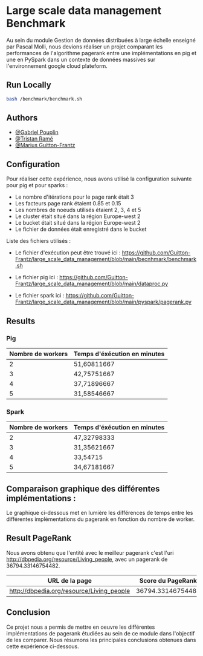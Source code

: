# Large scale data management Benchmark

Au sein du module Gestion de données distribuées à large échelle enseigné par Pascal Molli, nous devions réaliser un projet comparant les performances de l'algorithme pagerank entre une implémentations en pig et une en PySpark dans un contexte de données massives sur l'environnement google cloud plateform.
## Run Locally

```bash
bash /benchmark/benchmark.sh
```
## Authors

- [@Gabriel Pouplin](https://github.com/Lapin-Obez)
- [@Tristan Ramé](https://github.com/TRRame)
- [@Marius Guitton-Frantz](https://github.com/Guitton-Frantz)

## Configuration

Pour réaliser cette expérience, nous avons utilisé la configuration suivante pour pig et pour sparks :
* Le nombre d'itérations pour le page rank était 3
* Les facteurs page rank étaient 0.85 et 0.15
* Les nombres de noeuds utilisés étaient 2, 3, 4 et 5
* Le cluster était situé dans la région Europe-west 2
* Le bucket  était situé dans la région Europe-west 2
* Le fichier de données était enregistré dans le bucket

Liste des fichiers utilisés : 
* Le fichier d'exécution peut être trouvé ici : https://github.com/Guitton-Frantz/large_scale_data_management/blob/main/becnhmark/benchmark.sh

* Le fichier pig ici : https://github.com/Guitton-Frantz/large_scale_data_management/blob/main/dataproc.py

* Le fichier spark ici : https://github.com/Guitton-Frantz/large_scale_data_management/blob/main/pyspark/pagerank.py

## Results

### Pig

| Nombre de workers | Temps d'éxécution en minutes |
|---|---|
| 2 | 51,60811667 |
| 3 | 42,75751667 |
| 4 | 37,71896667 |
| 5 | 31,58546667 |

### Spark

| Nombre de workers | Temps d'éxécution en minutes |
|---|---|
| 2 | 47,32798333 |
| 3 | 31,35621667 |
| 4 | 33,54715 |
| 5 | 34,67181667 |

## Comparaison graphique des différentes implémentations :
Le graphique ci-dessous met en lumière les différences de temps entre les différentes implémentations du pagerank en fonction du nombre de worker.

## Result PageRank
Nous avons obtenu que l'entité avec le meilleur pagerank c'est l'uri http://dbpedia.org/resource/Living_people, avec un pagerank de 36794.33146754482.

| URL de la page | Score du PageRank |
|---|---|
| http://dbpedia.org/resource/Living_people |  36794.33146754482  |


## Conclusion
Ce projet nous a permis de mettre en oeuvre les différentes implémentations de pagerank étudiées au sein de ce module dans l'objectif de les comparer. Nous résumons les principales conclusions obtenues dans cette expérience ci-dessous.

